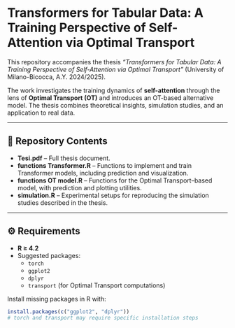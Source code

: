 # Transformers for Tabular Data: A Training Perspective of Self-Attention via Optimal Transport

This repository accompanies the thesis *“Transformers for Tabular Data: A Training Perspective of Self-Attention via Optimal Transport”* (University of Milano-Bicocca, A.Y. 2024/2025).  

The work investigates the training dynamics of **self-attention** through the lens of **Optimal Transport (OT)** and introduces an OT-based alternative model. The thesis combines theoretical insights, simulation studies, and an application to real data.

---

## 📂 Repository Contents
- **Tesi.pdf** – Full thesis document.  
- **functions Transformer.R** – Functions to implement and train Transformer models, including prediction and visualization.  
- **functions OT model.R** – Functions for the Optimal Transport–based model, with prediction and plotting utilities.  
- **simulation.R** – Experimental setups for reproducing the simulation studies described in the thesis.  

---

## ⚙️ Requirements
- **R ≥ 4.2**  
- Suggested packages:  
  - `torch`  
  - `ggplot2`  
  - `dplyr`  
  - `transport` (for Optimal Transport computations)  

Install missing packages in R with:
```r
install.packages(c("ggplot2", "dplyr"))
# torch and transport may require specific installation steps
